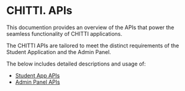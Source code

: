 # CHITTI. APIs

This documention provides an overview of the APIs that power the seamless functionality of CHITTI applications.

The CHITTI APIs are tailored to meet the distinct requirements of the Student Application and the Admin Panel.

The below includes detailed descriptions and usage of:

- [Student App APIs](/reference/client)
- [Admin Panel APIs](/reference/admin)
